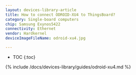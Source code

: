```yaml
---
layout: devices-library-article
title: How to connect ODROID-XU4 to ThingsBoard?
category: Single-board computers
chip: Samsung Exynos5422
connectivity: Ethernet
vendor: Hardkernel
deviceImageFileName: odroid-xu4.jpg

---
```



* TOC
{:toc}

{% include /docs/devices-library/guides/odroid-xu4.md %}
